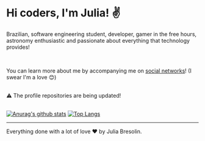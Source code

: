 # Hi coders, I'm Julia! ✌ <br>

<p>
Brazilian, software engineering student, developer, gamer in the free hours, astronomy enthusiastic and passionate about everything that technology provides!
</p>
<br>
<p>
 You can learn more about me by accompanying me on <a target="_blank" href="https://linktr.ee/juliabresolin">social networks</a>! (I swear I'm a love 😊)
</p>
<br>
⚠ The profile repositories are being updated!
<br>
<br>

[![Anurag's github stats](https://github-readme-stats.vercel.app/api?username=jbresolinn&count_private=true&show_icons=true&theme=graywhite&hide=contribs,prs)](https://github.com/anuraghazra/github-readme-stats)
[![Top Langs](https://github-readme-stats.vercel.app/api/top-langs/?username=jbresolinn&layout=compact&theme=vue)](https://github.com/anuraghazra/github-readme-stats)


---

Everything done with a lot of love ❤ by Julia Bresolin.
